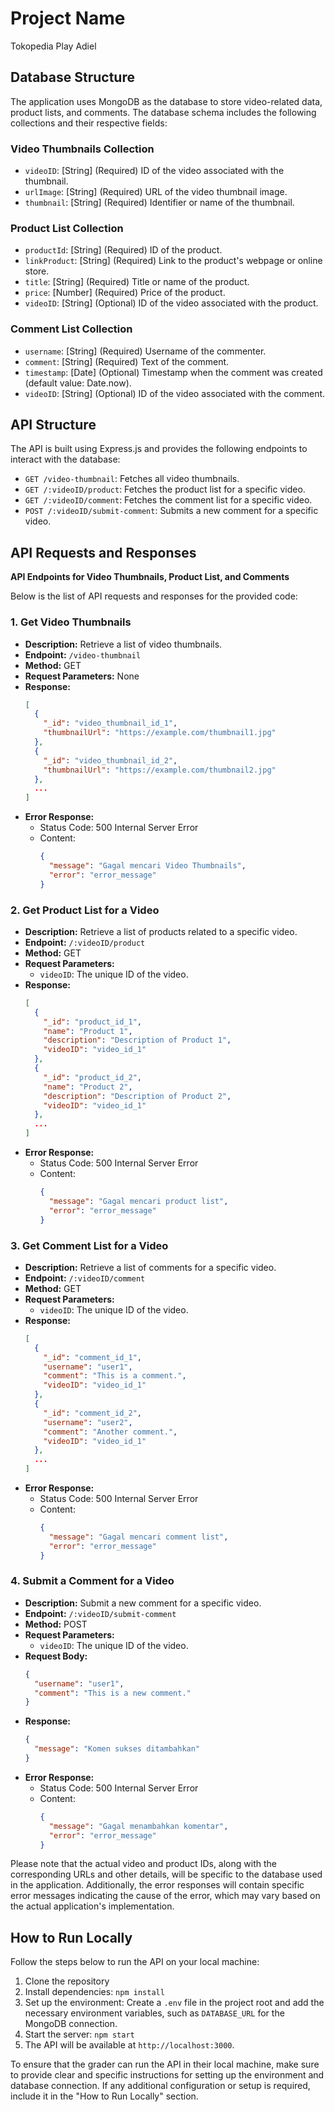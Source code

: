 # Project Name

Tokopedia Play Adiel

## Database Structure

The application uses MongoDB as the database to store video-related data, product lists, and comments. The database schema includes the following collections and their respective fields:

### Video Thumbnails Collection

- `videoID`: [String] (Required) ID of the video associated with the thumbnail.
- `urlImage`: [String] (Required) URL of the video thumbnail image.
- `thumbnail`: [String] (Required) Identifier or name of the thumbnail.

### Product List Collection

- `productId`: [String] (Required) ID of the product.
- `linkProduct`: [String] (Required) Link to the product's webpage or online store.
- `title`: [String] (Required) Title or name of the product.
- `price`: [Number] (Required) Price of the product.
- `videoID`: [String] (Optional) ID of the video associated with the product.

### Comment List Collection

- `username`: [String] (Required) Username of the commenter.
- `comment`: [String] (Required) Text of the comment.
- `timestamp`: [Date] (Optional) Timestamp when the comment was created (default value: Date.now).
- `videoID`: [String] (Optional) ID of the video associated with the comment.

## API Structure

The API is built using Express.js and provides the following endpoints to interact with the database:

- `GET /video-thumbnail`: Fetches all video thumbnails.
- `GET /:videoID/product`: Fetches the product list for a specific video.
- `GET /:videoID/comment`: Fetches the comment list for a specific video.
- `POST /:videoID/submit-comment`: Submits a new comment for a specific video.

## API Requests and Responses

**API Endpoints for Video Thumbnails, Product List, and Comments**

Below is the list of API requests and responses for the provided code:

### 1. Get Video Thumbnails
- **Description:** Retrieve a list of video thumbnails.
- **Endpoint:** `/video-thumbnail`
- **Method:** GET
- **Request Parameters:** None
- **Response:**
  ```json
  [
    {
      "_id": "video_thumbnail_id_1",
      "thumbnailUrl": "https://example.com/thumbnail1.jpg"
    },
    {
      "_id": "video_thumbnail_id_2",
      "thumbnailUrl": "https://example.com/thumbnail2.jpg"
    },
    ...
  ]
  ```
- **Error Response:**
  - Status Code: 500 Internal Server Error
  - Content:
    ```json
    {
      "message": "Gagal mencari Video Thumbnails",
      "error": "error_message"
    }
    ```

### 2. Get Product List for a Video
- **Description:** Retrieve a list of products related to a specific video.
- **Endpoint:** `/:videoID/product`
- **Method:** GET
- **Request Parameters:**
  - `videoID`: The unique ID of the video.
- **Response:**
  ```json
  [
    {
      "_id": "product_id_1",
      "name": "Product 1",
      "description": "Description of Product 1",
      "videoID": "video_id_1"
    },
    {
      "_id": "product_id_2",
      "name": "Product 2",
      "description": "Description of Product 2",
      "videoID": "video_id_1"
    },
    ...
  ]
  ```
- **Error Response:**
  - Status Code: 500 Internal Server Error
  - Content:
    ```json
    {
      "message": "Gagal mencari product list",
      "error": "error_message"
    }
    ```

### 3. Get Comment List for a Video
- **Description:** Retrieve a list of comments for a specific video.
- **Endpoint:** `/:videoID/comment`
- **Method:** GET
- **Request Parameters:**
  - `videoID`: The unique ID of the video.
- **Response:**
  ```json
  [
    {
      "_id": "comment_id_1",
      "username": "user1",
      "comment": "This is a comment.",
      "videoID": "video_id_1"
    },
    {
      "_id": "comment_id_2",
      "username": "user2",
      "comment": "Another comment.",
      "videoID": "video_id_1"
    },
    ...
  ]
  ```
- **Error Response:**
  - Status Code: 500 Internal Server Error
  - Content:
    ```json
    {
      "message": "Gagal mencari comment list",
      "error": "error_message"
    }
    ```

### 4. Submit a Comment for a Video
- **Description:** Submit a new comment for a specific video.
- **Endpoint:** `/:videoID/submit-comment`
- **Method:** POST
- **Request Parameters:**
  - `videoID`: The unique ID of the video.
- **Request Body:**
  ```json
  {
    "username": "user1",
    "comment": "This is a new comment."
  }
  ```
- **Response:**
  ```json
  {
    "message": "Komen sukses ditambahkan"
  }
  ```
- **Error Response:**
  - Status Code: 500 Internal Server Error
  - Content:
    ```json
    {
      "message": "Gagal menambahkan komentar",
      "error": "error_message"
    }
    ```

Please note that the actual video and product IDs, along with the corresponding URLs and other details, will be specific to the database used in the application. Additionally, the error responses will contain specific error messages indicating the cause of the error, which may vary based on the actual application's implementation.

## How to Run Locally

Follow the steps below to run the API on your local machine:

1. Clone the repository
2. Install dependencies: `npm install`
3. Set up the environment: Create a `.env` file in the project root and add the necessary environment variables, such as `DATABASE_URL` for the MongoDB connection.
4. Start the server: `npm start`
5. The API will be available at `http://localhost:3000`.

To ensure that the grader can run the API in their local machine, make sure to provide clear and specific instructions for setting up the environment and database connection. If any additional configuration or setup is required, include it in the "How to Run Locally" section.

